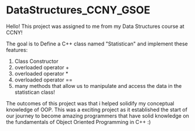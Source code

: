 # DataStructures_CCNY_GSOE

Hello! 
This project was assigned to me from my Data Structures course at CCNY! 

The goal is to Define a C++ class named "Statistican" and implement these features:
1) Class Constructor
2) overloaded operator + 
3) overloaded operator * 
4) overloaded operator == 
5) many methods that allow us to manipulate and access the data in the statistican class! 

The outcomes of this project was that i helped solidify my conceptual knowledge of OOP.
This was a exciting project as it established the start of our journey to become amazing
programmers that have solid knowledge on the fundamentals of Object Oriented Programming in C++ :) 


